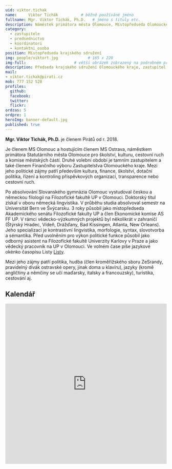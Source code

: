 ```yaml
---
uid: viktor.tichak
name:     Viktor Tichák          # běžně používáné jméno
fullname: Mgr. Viktor Tichák, Ph.D.   # jméno s tituly etc.
description: Náměstek primátora města Olomouce, Místopředseda Olomouckého kraje
category:
  - zastupitele
  - predsednictvo
  - koordinatori
  - kontaktni_osoba
position: Místopředseda krajského sdružení
img: people/viktort.jpg             # 165 x 220
img-full:                     # větší obrázek zobrazený na podrobném profilu
description: Předseda krajského sdružení Olomouckého kraje, zastupitel v Olomouci                # kratký popis, max 160 znaků
mail:
- viktor.tichak@pirati.cz
mob: 777 152 528         
profiles:
  github:
  facebook:       
  twitter:        
  flickr:       
ordzas: 5
ordpre: 1
heroImg: banner-default.jpg
published: true
---
```

**Mgr. Viktor Tichák, Ph.D.** je členem Pirátů od r. 2018.

Je členem MS Olomouc a hostujícím členem MS Ostrava, náměstkem primátora Statutárního města Olomouce pro školství, kulturu, cestovní ruch a komise městských částí. Druhé volební období je tamním zastupitelem a také členem Finančního výboru Zastupitelstva Olomouckého kraje. Mezi jeho politické zájmy patří především kultura, finance, školství, dotační politika, řízení a kontroling příspěvkových organizací, transparence nebo cestovní ruch.

Po absolvování Slovanského gymnázia Olomouc vystudoval českou a německou filologii na Filozofické fakultě UP v Olomouci. Doktorský titul získal v oboru německá lingvistika. V průběhu studia absolvoval semestr na Universität Bern ve Švýcarsku. 3 roky působil jako místopředseda Akademického senátu Filozofické fakulty UP a člen Ekonomické komise AS FF UP. V rámci vědecko-výzkumných projektů byl několikrát v zahraničí (Štýrský Hradec, Vídeň, Drážďany, Bad Kissingen, Atlanta, New Orleans). Jeho specializací je kontrastivní lingvistika, morfologie, syntax, slovotvorba a sémantika.
Před uvolněním pro výkon politické funkce působil jako odborný asistent na Filozofické fakultě Univerzity Karlovy v Praze a jako vědecký pracovník na UP v Olomouci. Ve volném čase píše jazykové okénko časopisu Listy [Listy](http://www.listy.cz).

Mezi jeho zájmy patří politika, hudba (člen kroměřížského sboru ZeSrandy, pravidelný divák ostravské opery, jinak doma u klavíru), jazyky (kromě angličtiny a němčiny se učí maďarsky, italsky a francouzsky), turistika, cestování aj.

## Kalendář

<iframe src="https://calendar.google.com/calendar/embed?src=junenud5m5ef7g9u65u5l5816s%40group.calendar.google.com&ctz=Europe%2FPrague" style="border: 1" width="100%" height="500" frameborder="0" scrolling="no"></iframe>
